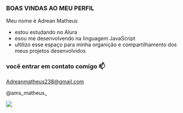 ### BOAS VINDAS AO MEU PERFIL 

Meu nome é Adrean Matheus 

- estou estudando no Alura
- esou me desenvolvendo na linguagem JavaScript
- ultilizo esse espaço para minha organição e compartilhamento dos meus projetos desenvolvidos

 ### você entrar em contato comigo 📫

 Adreanmatheus238@gmail.com

 @ams_matheus_

![]( https://media1.tenor.com/m/tF1MsKvCY60AAAAd/ronaldo-bye-bye.gif)
